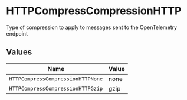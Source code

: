 # HTTPCompressCompressionHTTP

Type of compression to apply to messages sent to the OpenTelemetry endpoint


## Values

| Name                              | Value                             |
| --------------------------------- | --------------------------------- |
| `HTTPCompressCompressionHTTPNone` | none                              |
| `HTTPCompressCompressionHTTPGzip` | gzip                              |